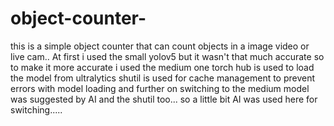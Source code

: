 # object-counter-
this is a simple object counter that can count objects in a image video or live cam..
At first i used the small yolov5 but it wasn't that much accurate so to make it more accurate i used the medium one
torch hub is used to load the model from ultralytics
shutil is used for cache management to prevent errors with model loading
and further on switching to the medium model was suggested by AI and the shutil too...
so a little bit AI was used here for switching.....
